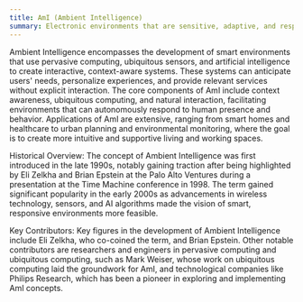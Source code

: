 ```yaml
---
title: AmI (Ambient Intelligence)
summary: Electronic environments that are sensitive, adaptive, and responsive to the presence of people, aiming to enhance the quality of life through seamless integration of technology.
---
```

Ambient Intelligence encompasses the development of smart environments that use pervasive computing, ubiquitous sensors, and artificial intelligence to create interactive, context-aware systems. These systems can anticipate users' needs, personalize experiences, and provide relevant services without explicit interaction. The core components of AmI include context awareness, ubiquitous computing, and natural interaction, facilitating environments that can autonomously respond to human presence and behavior. Applications of AmI are extensive, ranging from smart homes and healthcare to urban planning and environmental monitoring, where the goal is to create more intuitive and supportive living and working spaces.

Historical Overview: The concept of Ambient Intelligence was first introduced in the late 1990s, notably gaining traction after being highlighted by Eli Zelkha and Brian Epstein at the Palo Alto Ventures during a presentation at the Time Machine conference in 1998. The term gained significant popularity in the early 2000s as advancements in wireless technology, sensors, and AI algorithms made the vision of smart, responsive environments more feasible.

Key Contributors: Key figures in the development of Ambient Intelligence include Eli Zelkha, who co-coined the term, and Brian Epstein. Other notable contributors are researchers and engineers in pervasive computing and ubiquitous computing, such as Mark Weiser, whose work on ubiquitous computing laid the groundwork for AmI, and technological companies like Philips Research, which has been a pioneer in exploring and implementing AmI concepts.